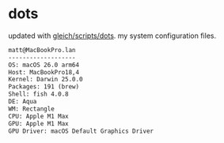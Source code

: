 # dots

updated with [gleich/scripts/dots](https://github.com/gleich/scripts/tree/main/dots). my system configuration files.

```txt
matt@MacBookPro.lan 
------------------- 
OS: macOS 26.0 arm64 
Host: MacBookPro18,4 
Kernel: Darwin 25.0.0 
Packages: 191 (brew) 
Shell: fish 4.0.8 
DE: Aqua 
WM: Rectangle 
CPU: Apple M1 Max 
GPU: Apple M1 Max 
GPU Driver: macOS Default Graphics Driver
```